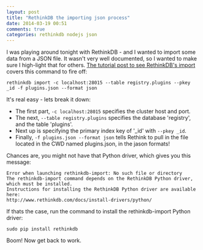 ```yaml
---
layout: post
title: "RethinkDB the importing json process"
date: 2014-03-19 00:51
comments: true
categories: rethinkdb nodejs json
---
```

I was playing around tonight with RethinkDB - and I wanted to import some data from a JSON file. It wasn't very well documented, so I wanted to make sure I high-light that for others. [The tutorial post to see RethinkDB's import](http://www.rethinkdb.com/docs/tutorials/elections/) covers this command to fire off:


```
rethinkdb import -c localhost:28015 --table registry.plugins --pkey _id -f plugins.json --format json
```

It's real easy - lets break it down:

* The first part, `-c localhost:28015` specifies the cluster host and port. 
* The next, `--table registry.plugins` specifies the database 'registry', and the table 'plugins'.
* Next up is specifying the primary index key of '_id' with `--pkey _id`.
* Finally, `-f plugins.json --format json` tells Rethink to pull in the file located in the CWD named plugins.json, in the jason formats!

Chances are, you might not have that Python driver, which gives you this message:

```
Error when launching rethinkdb-import: No such file or directory
The rethinkdb-import command depends on the RethinkDB Python driver, which must be installed.
Instructions for installing the RethinkDB Python driver are available here:
http://www.rethinkdb.com/docs/install-drivers/python/
```

If thats the case, run the command to install the rethinkdb-import Python driver:

```
sudo pip install rethinkdb
```

Boom! Now get back to work.